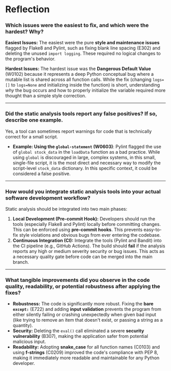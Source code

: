 # Reflection

### Which issues were the easiest to fix, and which were the hardest? Why?

**Easiest Issues:**
The easiest were the pure **style and maintenance issues** flagged by Flake8 and Pylint, such as fixing blank line spacing (E302) and deleting the unused `import logging`. These required no logical changes to the program's behavior.

**Hardest Issues:**
The hardest issue was the **Dangerous Default Value** (W0102) because it represents a deep Python conceptual bug where a mutable list is shared across all function calls. While the fix (changing `logs=[]` to `logs=None` and initializing inside the function) is short, understanding *why* the bug occurs and how to properly initialize the variable required more thought than a simple style correction.

---

### Did the static analysis tools report any false positives? If so, describe one example.

Yes, a tool can sometimes report warnings for code that is technically correct for a small script.

* **Example: Using the `global-statement` (W0603)**: Pylint flagged the use of `global stock_data` in the `loadData` function as a bad practice. While using `global` is discouraged in large, complex systems, in this small, single-file script, it is the most direct and necessary way to modify the script-level `stock_data` dictionary. In this specific context, it could be considered a false positive.

---

### How would you integrate static analysis tools into your actual software development workflow?

Static analysis should be integrated into two main phases:

1.  **Local Development (Pre-commit Hook):** Developers should run the tools (especially Flake8 and Pylint) locally before committing changes. This can be enforced using **pre-commit hooks**. This prevents easy-to-fix style violations and obvious bugs from ever entering the codebase.
2.  **Continuous Integration (CI):** Integrate the tools (Pylint and Bandit) into the CI pipeline (e.g., GitHub Actions). The build should **fail** if the analysis reports any high or medium severity security or bug issues. This acts as a necessary quality gate before code can be merged into the main branch.

---

### What tangible improvements did you observe in the code quality, readability, or potential robustness after applying the fixes?

* **Robustness:** The code is significantly more robust. Fixing the **bare `except:`** (E722) and adding **input validation** prevents the program from either silently failing or crashing unexpectedly when given bad input (like trying to remove an item that doesn't exist, or passing a string as a quantity).
* **Security:** Deleting the `eval()` call eliminated a severe **security vulnerability** (B307), making the application safer from potential malicious input.
* **Readability:** Adopting **snake\_case** for all function names (C0103) and using **f-strings** (C0209) improved the code's compliance with PEP 8, making it immediately more readable and maintainable for any Python developer.